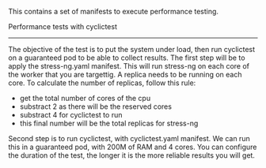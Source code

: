 This contains a set of manifests to execute performance
testing.

Performance tests with cyclictest
*********************************
The objective of the test is to put the system under load, then run
cyclictest on a guaranteed pod to be able to collect results.
The first step will be to apply the stress-ng.yaml manifest.
This will run stress-ng on each core of the worker that you are
targettig. A replica needs to be running on each core. To calculate
the number of replicas, follow this rule:
- get the total number of cores of the cpu
- substract 2 as there will be the reserved cores
- substract 4 for cyclictest to run
- this final number will be the total replicas for stress-ng

Second step is to run cyclictest, with cyclictest.yaml manifest.
We can run this in a guaranteed pod, with 200M of RAM and 4 cores. You
can configure the duration of the test, the longer it is the more
reliable results you will get.
